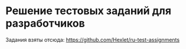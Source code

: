 # Решение тестовых заданий для разработчиков

Задания взяты отсюда: https://github.com/Hexlet/ru-test-assignments
